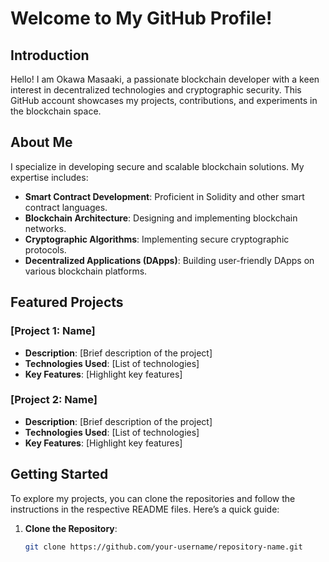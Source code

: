 # Welcome to My GitHub Profile!

## Introduction

Hello! I am Okawa Masaaki, a passionate blockchain developer with a keen interest in decentralized technologies and cryptographic security. This GitHub account showcases my projects, contributions, and experiments in the blockchain space.

## About Me

I specialize in developing secure and scalable blockchain solutions. My expertise includes:

- **Smart Contract Development**: Proficient in Solidity and other smart contract languages.
- **Blockchain Architecture**: Designing and implementing blockchain networks.
- **Cryptographic Algorithms**: Implementing secure cryptographic protocols.
- **Decentralized Applications (DApps)**: Building user-friendly DApps on various blockchain platforms.

## Featured Projects

### [Project 1: Name]
- **Description**: [Brief description of the project]
- **Technologies Used**: [List of technologies]
- **Key Features**: [Highlight key features]

### [Project 2: Name]
- **Description**: [Brief description of the project]
- **Technologies Used**: [List of technologies]
- **Key Features**: [Highlight key features]

## Getting Started

To explore my projects, you can clone the repositories and follow the instructions in the respective README files. Here’s a quick guide:

1. **Clone the Repository**:
   ```bash
   git clone https://github.com/your-username/repository-name.git
